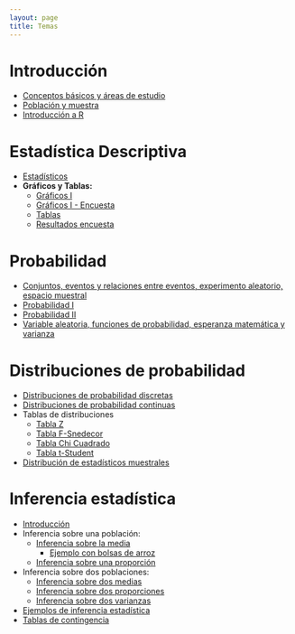 ```yaml
---
layout: page
title: Temas
---
```


# Introducción
- [Conceptos básicos y áreas de estudio](/Temas/1_Introduccion.html)
- [Población y muestra](/Temas/2_PoblacionMuestra.pdf)
- [Introducción a R](/Temas/IntroR.pdf)

# Estadística Descriptiva 
- [Estadísticos](/Temas/3_Estadisticos.pdf)
- **Gráficos y Tablas:**
    - [Gráficos I](/Temas/04_Graficos.pdf)
    - [Gráficos I - Encuesta](/Temas/4_Graficos.html)   
    - [Tablas](/Temas/6_Tablas.html)
    - [Resultados encuesta](/Temas/Encuesta.csv)

# Probabilidad
- [Conjuntos, eventos y relaciones entre eventos, experimento aleatorio, espacio muestral](/Temas/7_IntroProbabilidad.pdf)
- [Probabilidad I](/Temas/8_Probabilidad.pdf)
- [Probabilidad II](/Temas/9_Probabilidad2.pdf)
- [Variable aleatoria, funciones de probabilidad, esperanza matemática y varianza](/Temas/10_VariableAleatoria.pdf)

# Distribuciones de probabilidad
- [Distribuciones de probabilidad discretas](/Temas/11_Discretas.pdf)
- [Distribuciones de probabilidad continuas](/Temas/12_Continuas.pdf)
- Tablas de distribuciones
    - [Tabla Z](/Temas/Z.pdf)
    - [Tabla F-Snedecor](/Temas/F.pdf)
    - [Tabla Chi Cuadrado](/Temas/Jicuadrado.pdf)
    - [Tabla t-Student](/Temas/t.pdf)
- [Distribución de estadísticos muestrales](/Temas/13_Inferencia_Mu.pdf)

# Inferencia estadística
- [Introducción](/Temas/14_Inferencia.pdf)
- Inferencia sobre una población:
    - [Inferencia sobre la media](/Temas/15_UnaPob.pdf)
        - [Ejemplo con bolsas de arroz](/Temas/Ejemplo_Arroz.html)
    - [Inferencia sobre una proporción](/Temas/16_UnaPob.pdf)
- Inferencia sobre dos poblaciones:    
    - [Inferencia sobre dos medias](/Temas/17_dosPob.pdf)
    - [Inferencia sobre dos proporciones](/Temas/18_dosPob.pdf)
    - [Inferencia sobre dos varianzas](/Temas/19_dosPob.pdf)
- [Ejemplos de inferencia estadística](/Temas/20_ejemplos.html)      
- [Tablas de contingencia](/Temas/21_tcontingencia.pdf)    